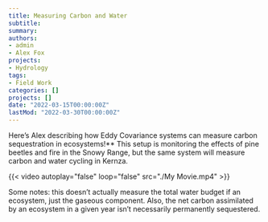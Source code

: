 ```yaml
---
title: Measuring Carbon and Water
subtitle: 
summary: 
authors:
- admin
- Alex Fox
projects: 
- Hydrology
tags:
- Field Work
categories: []
projects: []
date: "2022-03-15T00:00:00Z"
lastMod: "2022-03-30T00:00:00Z"
---
```


Here’s Alex describing how Eddy Covariance systems can measure carbon sequestration in ecosystems!** This setup is monitoring the effects of pine beetles and fire in the Snowy Range, but the same system will measure carbon and water cycling in Kernza.

{{< video autoplay="false" loop="false" src="./My Movie.mp4" >}}

Some notes: this doesn’t actually measure the total water budget if an ecosystem, just the gaseous component. Also, the net carbon assimilated by an ecosystem in a given year isn’t necessarily permanently sequestered.